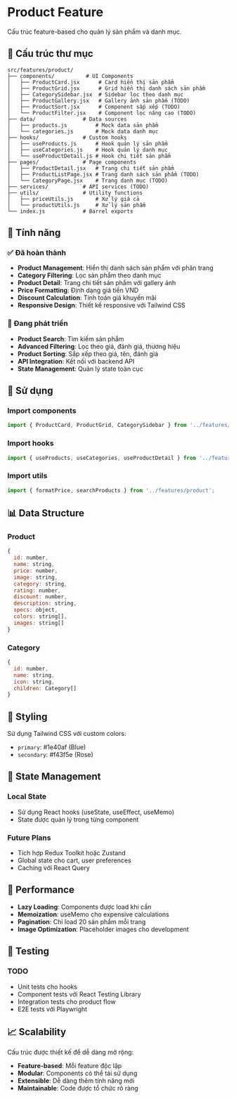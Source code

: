 # Product Feature

Cấu trúc feature-based cho quản lý sản phẩm và danh mục.

## 📁 Cấu trúc thư mục

```
src/features/product/
├── components/          # UI Components
│   ├── ProductCard.jsx      # Card hiển thị sản phẩm
│   ├── ProductGrid.jsx      # Grid hiển thị danh sách sản phẩm
│   ├── CategorySidebar.jsx  # Sidebar lọc theo danh mục
│   ├── ProductGallery.jsx   # Gallery ảnh sản phẩm (TODO)
│   ├── ProductSort.jsx      # Component sắp xếp (TODO)
│   └── ProductFilter.jsx    # Component lọc nâng cao (TODO)
├── data/               # Data sources
│   ├── products.js         # Mock data sản phẩm
│   └── categories.js       # Mock data danh mục
├── hooks/              # Custom hooks
│   ├── useProducts.js      # Hook quản lý sản phẩm
│   ├── useCategories.js    # Hook quản lý danh mục
│   └── useProductDetail.js # Hook chi tiết sản phẩm
├── pages/              # Page components
│   ├── ProductDetail.jsx   # Trang chi tiết sản phẩm
│   ├── ProductListPage.jsx # Trang danh sách sản phẩm (TODO)
│   └── CategoryPage.jsx    # Trang danh mục (TODO)
├── services/           # API services (TODO)
├── utils/              # Utility functions
│   ├── priceUtils.js       # Xử lý giá cả
│   └── productUtils.js     # Xử lý sản phẩm
└── index.js            # Barrel exports
```

## 🎯 Tính năng

### ✅ Đã hoàn thành
- **Product Management**: Hiển thị danh sách sản phẩm với phân trang
- **Category Filtering**: Lọc sản phẩm theo danh mục
- **Product Detail**: Trang chi tiết sản phẩm với gallery ảnh
- **Price Formatting**: Định dạng giá tiền VND
- **Discount Calculation**: Tính toán giá khuyến mãi
- **Responsive Design**: Thiết kế responsive với Tailwind CSS

### 🚧 Đang phát triển
- **Product Search**: Tìm kiếm sản phẩm
- **Advanced Filtering**: Lọc theo giá, đánh giá, thương hiệu
- **Product Sorting**: Sắp xếp theo giá, tên, đánh giá
- **API Integration**: Kết nối với backend API
- **State Management**: Quản lý state toàn cục

## 🔧 Sử dụng

### Import components
```javascript
import { ProductCard, ProductGrid, CategorySidebar } from '../features/product';
```

### Import hooks
```javascript
import { useProducts, useCategories, useProductDetail } from '../features/product';
```

### Import utils
```javascript
import { formatPrice, searchProducts } from '../features/product';
```

## 📊 Data Structure

### Product
```javascript
{
  id: number,
  name: string,
  price: number,
  image: string,
  category: string,
  rating: number,
  discount: number,
  description: string,
  specs: object,
  colors: string[],
  images: string[]
}
```

### Category
```javascript
{
  id: number,
  name: string,
  icon: string,
  children: Category[]
}
```

## 🎨 Styling

Sử dụng Tailwind CSS với custom colors:
- `primary`: #1e40af (Blue)
- `secondary`: #f43f5e (Rose)

## 🔄 State Management

### Local State
- Sử dụng React hooks (useState, useEffect, useMemo)
- State được quản lý trong từng component

### Future Plans
- Tích hợp Redux Toolkit hoặc Zustand
- Global state cho cart, user preferences
- Caching với React Query

## 🚀 Performance

- **Lazy Loading**: Components được load khi cần
- **Memoization**: useMemo cho expensive calculations
- **Pagination**: Chỉ load 20 sản phẩm mỗi trang
- **Image Optimization**: Placeholder images cho development

## 🧪 Testing

### TODO
- Unit tests cho hooks
- Component tests với React Testing Library
- Integration tests cho product flow
- E2E tests với Playwright

## 📈 Scalability

Cấu trúc được thiết kế để dễ dàng mở rộng:
- **Feature-based**: Mỗi feature độc lập
- **Modular**: Components có thể tái sử dụng
- **Extensible**: Dễ dàng thêm tính năng mới
- **Maintainable**: Code được tổ chức rõ ràng 
